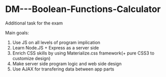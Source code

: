# DM---Boolean-Functions-Calculator
Additional task for the exam

Main goals: 
1. Use JS on all levels of program implication
2. Learn Node.JS + Express as a server side
3. Enrich CSS skills by using Materialize.css framework(+ pure CSS3 to customize design)
4. Make server side program logic and web side design
5. Use AJAX for transfering data between app parts

